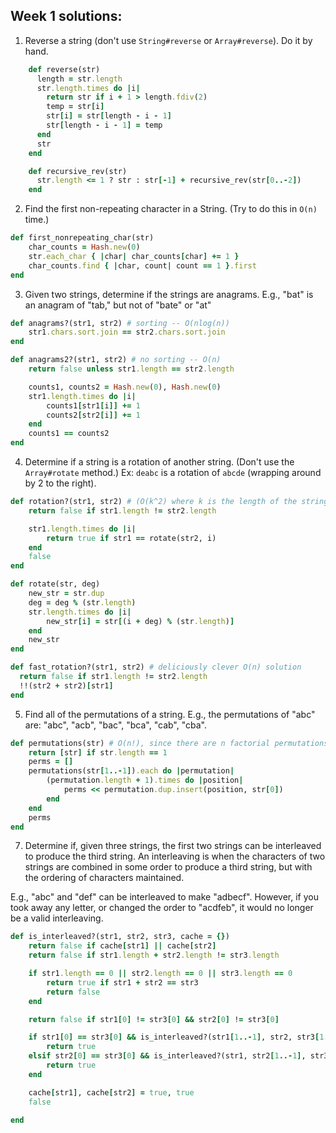 ## Week 1 solutions:
1. Reverse a string (don't use `String#reverse` or `Array#reverse`). Do it by hand.
```ruby
    def reverse(str)
      length = str.length
      str.length.times do |i|
        return str if i + 1 > length.fdiv(2)
        temp = str[i]
        str[i] = str[length - i - 1]
        str[length - i - 1] = temp
      end
      str
    end

    def recursive_rev(str)
      str.length <= 1 ? str : str[-1] + recursive_rev(str[0..-2])
    end
```

2. Find the first non-repeating character in a String. (Try to do this in `O(n)` time.)

```ruby
def first_nonrepeating_char(str)
    char_counts = Hash.new(0)
    str.each_char { |char| char_counts[char] += 1 }
    char_counts.find { |char, count| count == 1 }.first
end
```

3. Given two strings, determine if the strings are anagrams. E.g., "bat" is an anagram of "tab," but not of "bate" or "at"

```ruby
def anagrams?(str1, str2) # sorting -- O(nlog(n))
    str1.chars.sort.join == str2.chars.sort.join
end

def anagrams2?(str1, str2) # no sorting -- O(n)
    return false unless str1.length == str2.length

    counts1, counts2 = Hash.new(0), Hash.new(0)
    str1.length.times do |i|
        counts1[str1[i]] += 1
        counts2[str2[i]] += 1
    end
    counts1 == counts2
end
```

4. Determine if a string is a rotation of another string. (Don't use the `Array#rotate` method.) Ex: `deabc` is a rotation of `abcde` (wrapping around by 2 to the right).


```ruby
def rotation?(str1, str2) # (O(k^2) where k is the length of the strings)
    return false if str1.length != str2.length

    str1.length.times do |i|
        return true if str1 == rotate(str2, i)
    end
    false
end

def rotate(str, deg)
    new_str = str.dup
    deg = deg % (str.length)
    str.length.times do |i|
        new_str[i] = str[(i + deg) % (str.length)]
    end
    new_str
end

def fast_rotation?(str1, str2) # deliciously clever O(n) solution
  return false if str1.length != str2.length
  !!(str2 + str2)[str1]
end
```

5. Find all of the permutations of a string. E.g., the permutations of "abc" are: "abc", "acb", "bac", "bca", "cab", "cba".


```ruby
def permutations(str) # O(n!), since there are n factorial permutations
    return [str] if str.length == 1
    perms = []
    permutations(str[1..-1]).each do |permutation|
        (permutation.length + 1).times do |position|
            perms << permutation.dup.insert(position, str[0])
        end
    end
    perms
end
```

7. Determine if, given three strings, the first two strings can be interleaved to produce the third string. An interleaving is when the characters of two strings are combined in some order to produce a third string, but with the ordering of characters maintained.

 E.g., "abc" and "def" can be interleaved to make "adbecf". However, if you took away any letter, or changed the order to "acdfeb", it would no longer be a valid interleaving.


 ```ruby
 def is_interleaved?(str1, str2, str3, cache = {})
     return false if cache[str1] || cache[str2]
     return false if str1.length + str2.length != str3.length

     if str1.length == 0 || str2.length == 0 || str3.length == 0
         return true if str1 + str2 == str3
         return false
     end

     return false if str1[0] != str3[0] && str2[0] != str3[0]

     if str1[0] == str3[0] && is_interleaved?(str1[1..-1], str2, str3[1..-1], cache)
         return true
     elsif str2[0] == str3[0] && is_interleaved?(str1, str2[1..-1], str3[1..-1], cache)
         return true
     end

     cache[str1], cache[str2] = true, true
     false

 end
 ```
